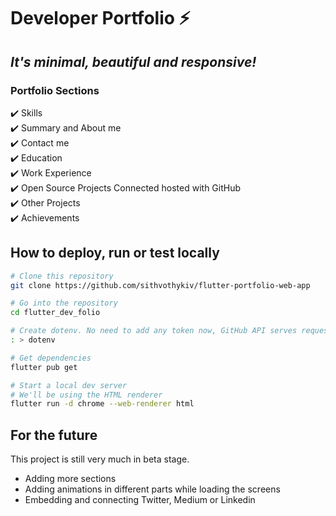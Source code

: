 
# **Developer Portfolio ⚡️**
## *It's minimal, beautiful and responsive!*
### **Portfolio Sections**
✔️ Skills\
✔️ Summary and About me\
✔️ Contact me\
✔️ Education\
✔️ Work Experience\
✔️ Open Source Projects Connected hosted with GitHub\
✔️ Other Projects\
✔️ Achievements

## How to deploy, run or test locally
```bash
# Clone this repository
git clone https://github.com/sithvothykiv/flutter-portfolio-web-app

# Go into the repository
cd flutter_dev_folio

# Create dotenv. No need to add any token now, GitHub API serves requests without authorisation.
: > dotenv

# Get dependencies
flutter pub get

# Start a local dev server
# We'll be using the HTML renderer
flutter run -d chrome --web-renderer html
```

## For the future
This project is still very much in beta stage.
- Adding more sections
- Adding animations in different parts while loading the screens
- Embedding and connecting Twitter, Medium or Linkedin
